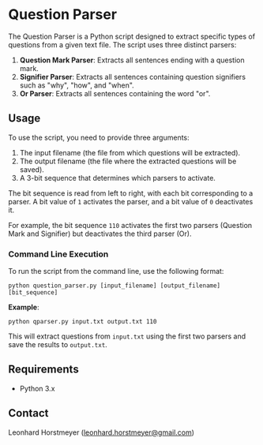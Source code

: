 # Question Parser

The Question Parser is a Python script designed to extract specific types of questions from a given text file. The script uses three distinct parsers:

1. **Question Mark Parser**: Extracts all sentences ending with a question mark.
2. **Signifier Parser**: Extracts all sentences containing question signifiers such as "why", "how", and "when".
3. **Or Parser**: Extracts all sentences containing the word "or".

## Usage

To use the script, you need to provide three arguments:

1. The input filename (the file from which questions will be extracted).
2. The output filename (the file where the extracted questions will be saved).
3. A 3-bit sequence that determines which parsers to activate.

The bit sequence is read from left to right, with each bit corresponding to a parser. A bit value of `1` activates the parser, and a bit value of `0` deactivates it.

For example, the bit sequence `110` activates the first two parsers (Question Mark and Signifier) but deactivates the third parser (Or).

### Command Line Execution

To run the script from the command line, use the following format:

```
python question_parser.py [input_filename] [output_filename] [bit_sequence]
```

**Example**:

```
python qparser.py input.txt output.txt 110
```

This will extract questions from `input.txt` using the first two parsers and save the results to `output.txt`.

## Requirements

- Python 3.x

## Contact

Leonhard Horstmeyer (leonhard.horstmeyer@gmail.com)